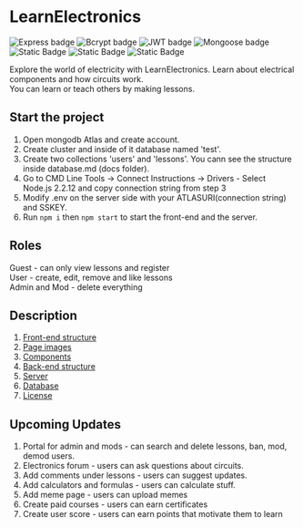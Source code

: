 # LearnElectronics
![Express badge](https://img.shields.io/badge/Express-4.18.2-green)
![Bcrypt badge](https://img.shields.io/badge/bcrypt-5.1.1-blue)
![JWT badge](https://img.shields.io/badge/jsonwebtoken-9.0.2-purple)
![Mongoose badge](https://img.shields.io/badge/mongoose-7.4.5-lightgreen)
![Static Badge](https://img.shields.io/badge/sanitizehtml-2.12.1-brown)
![Static Badge](https://img.shields.io/badge/draftjs-0.11.7-orange)
![Static Badge](https://img.shields.io/badge/React-18.2.0-blue)

Explore the world of electricity with LearnElectronics. Learn about electrical components and how circuits work. <br> You can learn or teach others by making lessons. 

## Start the project
1. Open mongodb Atlas and create account. <br>
2. Create cluster and inside of it database named 'test'. <br>
3. Create two collections 'users' and 'lessons'. You cann see the structure inside database.md (docs folder). <br>
4. Go to CMD Line Tools -> Connect Instructions -> Drivers - Select Node.js 2.2.12 and copy connection string from step 3 <br>
5. Modify .env on the server side with your ATLASURI(connection string) and SSKEY. <br>
6. Run ```npm i``` then ```npm start``` to start the front-end and the server. 

## Roles
Guest - can only view lessons and register <br>
User - create, edit, remove and like lessons <br>
Admin and Mod - delete everything

## Description
1. <a href="https://github.com/Y3llow45/LearnElectronics/blob/master/docs/front-end-structure.md">Front-end structure</a>
2. <a href="https://github.com/Y3llow45/LearnElectronics/blob/master/docs/page-images.md">Page images</a>
3. <a href="https://github.com/Y3llow45/LearnElectronics/blob/master/docs/components.md">Components</a>
4. <a href="https://github.com/Y3llow45/LearnElectronics/blob/master/docs/back-end-structure.md">Back-end structure</a>
5. <a href="https://github.com/Y3llow45/LearnElectronics/blob/master/docs/server.md">Server</a>
6. <a href="https://github.com/Y3llow45/LearnElectronics/blob/master/docs/database.md">Database</a>
7. <a href="https://github.com/Y3llow45/LearnElectronics/blob/master/License">License</a>

## Upcoming Updates
1. Portal for admin and mods - can search and delete lessons, ban, mod, demod users.
2. Electronics forum - users can ask questions about circuits.
3. Add comments under lessons - users can suggest updates.
4. Add calculators and formulas - users can calculate stuff.
5. Add meme page - users can upload memes
6. Create paid courses - users can earn certificates
7. Create user score - users can earn points that motivate them to learn
